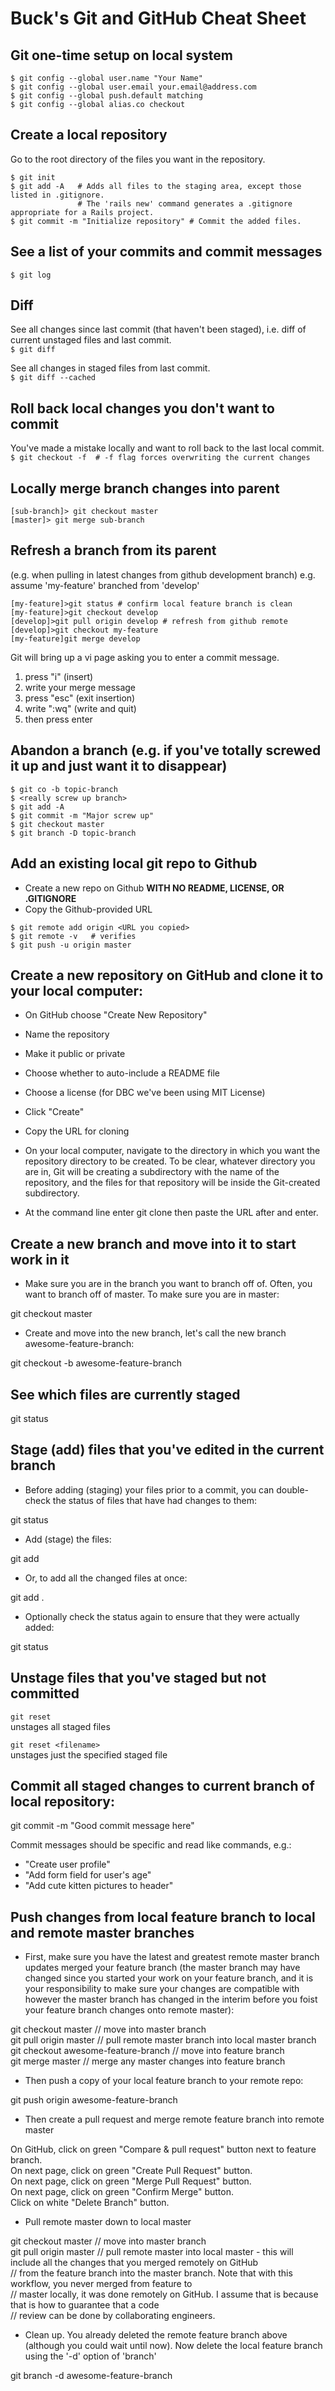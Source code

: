 # Buck's Git and GitHub Cheat Sheet

## Git one-time setup on local system
```
$ git config --global user.name "Your Name"
$ git config --global user.email your.email@address.com
$ git config --global push.default matching
$ git config --global alias.co checkout
```

## Create a local repository
Go to the root directory of the files you want in the repository.
```
$ git init
$ git add -A   # Adds all files to the staging area, except those listed in .gitignore.
               # The 'rails new' command generates a .gitignore appropriate for a Rails project.
$ git commit -m "Initialize repository" # Commit the added files.
```
## See a list of your commits and commit messages
`$ git log`

## Diff
See all changes since last commit (that haven't been staged), i.e. diff of current unstaged files and last commit.  
`$ git diff`  

See all changes in staged files from last commit.  
`$ git diff --cached`

## Roll back local changes you don't want to commit
You've made a mistake locally and want to roll back to the last local commit.  
`$ git checkout -f  # -f flag forces overwriting the current changes`

## Locally merge branch changes into parent
```
[sub-branch]> git checkout master
[master]> git merge sub-branch
```

## Refresh a branch from its parent
(e.g. when pulling in latest changes from github development branch)
e.g. assume 'my-feature' branched from 'develop'
```
[my-feature]>git status # confirm local feature branch is clean
[my-feature]>git checkout develop
[develop]>git pull origin develop # refresh from github remote
[develop]>git checkout my-feature
[my-feature]git merge develop
```
Git will bring up a vi page asking you to enter a commit message.
1. press "i" (insert)
2. write your merge message
3. press "esc" (exit insertion)
4. write ":wq" (write and quit)
5. then press enter

## Abandon a branch (e.g. if you've totally screwed it up and just want it to disappear)
```
$ git co -b topic-branch
$ <really screw up branch>
$ git add -A
$ git commit -m "Major screw up"
$ git checkout master
$ git branch -D topic-branch
```

## Add an existing local git repo to Github
- Create a new repo on Github **WITH NO README, LICENSE, OR .GITIGNORE**
- Copy the Github-provided URL
```
$ git remote add origin <URL you copied>
$ git remote -v   # verifies
$ git push -u origin master
```

## Create a new repository on GitHub and clone it to your local computer:

- On GitHub choose "Create New Repository"
- Name the repository
- Make it public or private
- Choose whether to auto-include a README file
- Choose a license (for DBC we've been using MIT License)
- Click "Create"
- Copy the URL for cloning

- On your local computer, navigate to the directory in which you want the repository directory to be created.  To be clear, whatever directory you are in, Git will be creating a subdirectory with the name of the repository, and the files for that repository will be inside the Git-created subdirectory.
- At the command line enter
git clone
then paste the URL after and enter.

## Create a new branch and move into it to start work in it

- Make sure you are in the branch you want to branch off of.  Often, you want to branch off of master.  To make sure you are in master:

git checkout master

- Create and move into the new branch, let's call the new branch awesome-feature-branch:

git checkout -b awesome-feature-branch

## See which files are currently staged

git status

## Stage (add) files that you've edited in the current branch

- Before adding (staging) your files prior to a commit, you can double-check the status of files that have had changes to them:

git status

- Add (stage) the files:

git add <filename>

- Or, to add all the changed files at once:

git add .

- Optionally check the status again to ensure that they were actually added:

git status

## Unstage files that you've staged but not committed
`git reset`  
unstages all staged files

`git reset <filename>`  
unstages just the specified staged file

## Commit all staged changes to current branch of local repository:

git commit -m "Good commit message here"

Commit messages should be specific and read like commands, e.g.:
- "Create user profile"
- "Add form field for user's age"
- "Add cute kitten pictures to header"

## Push changes from local feature branch to local and remote master branches

- First, make sure you have the latest and greatest remote master branch updates merged your feature branch (the master branch may have changed since you started your work on your feature branch, and it is your responsibility to make sure your changes are compatible with however the master branch has changed in the interim before you foist your feature branch changes onto remote master):

git checkout master  // move into master branch  
git pull origin master  // pull remote master branch into local master branch  
git checkout awesome-feature-branch  // move into feature branch  
git merge master  // merge any master changes into feature branch

- Then push a copy of your local feature branch to your remote repo:

git push origin awesome-feature-branch

- Then create a pull request and merge remote feature branch into remote master

On GitHub, click on green "Compare & pull request" button next to feature branch.  
On next page, click on green "Create Pull Request" button.  
On next page, click on green "Merge Pull Request" button.  
On next page, click on green "Confirm Merge" button.  
Click on white "Delete Branch" button.

- Pull remote master down to local master

git checkout master  // move into master branch  
git pull origin master  // pull remote master into local master - this will include all the changes that you merged remotely on GitHub  
                        // from the feature branch into the master branch.  Note that with this workflow, you never merged from feature to  
                        // master locally, it was done remotely on GitHub.  I assume that is because that is how to guarantee that a code  
                        // review can be done by collaborating engineers.

- Clean up.  You already deleted the remote feature branch above (although you could wait until now).  Now delete the local feature branch using the '-d' option of 'branch'

git branch -d awesome-feature-branch
